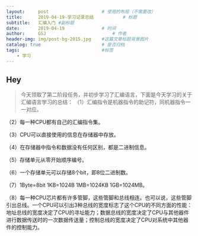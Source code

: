 ```yaml
---
layout:     post   				    # 使用的布局（不需要改）
title:      2019-04-19-学习记录总结			# 标题 
subtitle:   汇编入门 #副标题
date:       2019-04-19 				# 时间
author:     GSJ 						# 作者
header-img: img/post-bg-2015.jpg 	#这篇文章标题背景图片
catalog: true 						# 是否归档
tags:								#标签
    - 学习
---
```


## Hey
>今天领取了第二阶段任务，并初步学习了汇编语言，下面是今天学习的关于汇编语言学习的总结：
（1）汇编指令是机器指令的助记符，同机器指令一一对应。

（2）每一种CPU都有自己的汇编指令集。

（3）CPU可以直接使用的信息在存储器中存放。

（4）在存储器中指令和数据没有任何区别，都是二进制信息。

（5）存储单元从零开始顺序编号。

（6）一个存储单元可以存储8个bit，即8位二进制数。

（7）1Byte=8bit  1KB=1024B 1MB=1024KB 1GB=1024MB。

（8）每一种CPU芯片都有许多管脚，这些管脚和总线相连。也可以说，这些管脚引出总线。一个CPU可以引出3种总线的宽度标志了这个CPU的不同方面的性能：地址总线的宽度决定了CPU的寻址能力；数据总线的宽度决定了CPU与其他器件进行数据传送时的一次数据传送量；控制总线的宽度决定了CPU对系统中其他器件的控制能力。
